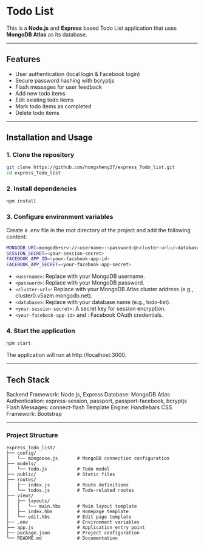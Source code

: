# Todo List

This is a **Node.js** and **Express** based Todo List application that uses **MongoDB Atlas** as its database.

---

## Features

- User authentication (local login & Facebook login)
- Secure password hashing with bcryptjs
- Flash messages for user feedback
- Add new todo items
- Edit existing todo items
- Mark todo items as completed
- Delete todo items

---

## Installation and Usage

### 1. Clone the repository

```bash
git clone https://github.com/hongsheng27/express_Todo_list.git
cd express_Todo_list
```

### 2. Install dependencies

```bash
npm install
```

### 3. Configure environment variables

Create a .env file in the root directory of the project and add the following content:

```bash
MONGODB_URI=mongodb+srv://<username>:<password>@<cluster-url>/<database>?retryWrites=true&w=majority
SESSION_SECRET=<your-session-secret>
FACEBOOK_APP_ID=<your-facebook-app-id>
FACEBOOK_APP_SECRET=<your-facebook-app-secret>
```

- `<username>`: Replace with your MongoDB username.
- `<password>`: Replace with your MongoDB password.
- `<cluster-url>`: Replace with your MongoDB Atlas cluster address (e.g., cluster0.v5azm.mongodb.net).
- `<database>`: Replace with your database name (e.g., todo-list).
- `<your-session-secret>`: A secret key for session encryption.
- `<your-facebook-app-id>` and <your-facebook-app-secret>: Facebook OAuth credentials.

### 4. Start the application

```bash
npm start
```

The application will run at http://localhost:3000.

---

## Tech Stack

Backend Framework: Node.js, Express
Database: MongoDB Atlas
Authentication: express-session, passport, passport-facebook, bcryptjs
Flash Messages: connect-flash
Template Engine: Handlebars
CSS Framework: Bootstrap

---

### Project Structure

```
express_Todo_list/
├── config/
│   └── mongoose.js       # MongoDB connection configuration
├── models/
│   └── todo.js           # Todo model
├── public/               # Static files
├── routes/
│   ├── index.js          # Route definitions
│   └── todos.js          # Todo-related routes
├── views/
│   ├── layouts/
│   │   └── main.hbs      # Main layout template
│   ├── index.hbs         # Homepage template
│   └── edit.hbs          # Edit page template
├── .env                  # Environment variables
├── app.js                # Application entry point
├── package.json          # Project configuration
└── README.md             # Documentation
```
